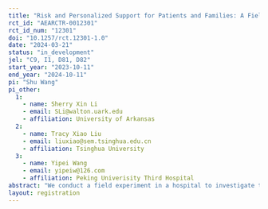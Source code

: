 ```yaml
---
title: "Risk and Personalized Support for Patients and Families: A Field Experiment in a Major Chinese Hospital"
rct_id: "AEARCTR-0012301"
rct_id_num: "12301"
doi: "10.1257/rct.12301-1.0"
date: "2024-03-21"
status: "in_development"
jel: "C9, I1, D81, D82"
start_year: "2023-10-11"
end_year: "2024-10-11"
pi: "Shu Wang"
pi_other:
  1:
    - name: Sherry Xin Li
    - email: SLi@walton.uark.edu
    - affiliation: University of Arkansas
  2:
    - name: Tracy Xiao Liu
    - email: liuxiao@sem.tsinghua.edu.cn
    - affiliation: Tsinghua University
  3:
    - name: Yipei Wang
    - email: yipeiw@126.com
    - affiliation: Peking Univerisity Third Hospital
abstract: "We conduct a field experiment in a hospital to investigate the impact of information intervention for patients and families on their risky behaviors. We focus on families defined as high-risk pregnant women participating in Multi-discipline Treatment (MDT) and their companions. The families receive the information once before and four times after MDT. We manipulate 1) the content of information provided to pregnant women across treatments, including personalized disease information and emotional support, and 2) whether the additional information is provided to the companions. Additionally, we collect data on preferences and rationality scores of, and coordination level between the pregnant women and their companions before MDT. Our study also explores the role of these behavioral traits on pregnancy-related risky behavior."
layout: registration
---
```


